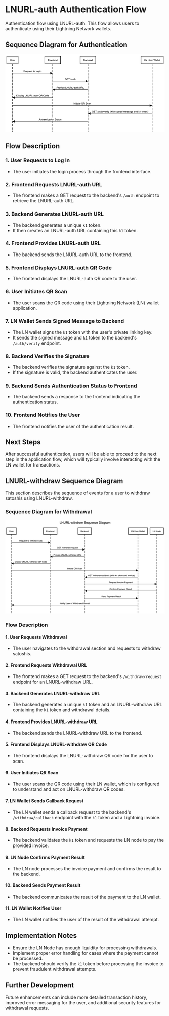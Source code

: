 # LNURL-auth Authentication Flow

Authentication flow using LNURL-auth. This flow allows users to authenticate using their Lightning Network wallets.

## Sequence Diagram for Authentication

![LNURL-auth Sequence Diagram](src/assets/sequence-diagrams/auth-sequence.png)

## Flow Description

### 1. User Requests to Log In
- The user initiates the login process through the frontend interface.

### 2. Frontend Requests LNURL-auth URL
- The frontend makes a GET request to the backend's `/auth` endpoint to retrieve the LNURL-auth URL.

### 3. Backend Generates LNURL-auth URL
- The backend generates a unique `k1` token.
- It then creates an LNURL-auth URL containing this `k1` token.

### 4. Frontend Provides LNURL-auth URL
- The backend sends the LNURL-auth URL to the frontend.

### 5. Frontend Displays LNURL-auth QR Code
- The frontend displays the LNURL-auth QR code to the user.

### 6. User Initiates QR Scan
- The user scans the QR code using their Lightning Network (LN) wallet application.

### 7. LN Wallet Sends Signed Message to Backend
- The LN wallet signs the `k1` token with the user's private linking key.
- It sends the signed message and `k1` token to the backend's `/auth/verify` endpoint.

### 8. Backend Verifies the Signature
- The backend verifies the signature against the `k1` token.
- If the signature is valid, the backend authenticates the user.

### 9. Backend Sends Authentication Status to Frontend
- The backend sends a response to the frontend indicating the authentication status.

### 10. Frontend Notifies the User
- The frontend notifies the user of the authentication result.

## Next Steps

After successful authentication, users will be able to proceed to the next step in the application flow, which will typically involve interacting with the LN wallet for transactions.








## LNURL-withdraw Sequence Diagram

This section describes the sequence of events for a user to withdraw satoshis using LNURL-withdraw.

### Sequence Diagram for Withdrawal

![LNURL-withdraw Sequence Diagram](src/assets/sequence-diagrams/lnurl-withdraw.sequence.png)

### Flow Description

#### 1. User Requests Withdrawal
- The user navigates to the withdrawal section and requests to withdraw satoshis.

#### 2. Frontend Requests Withdrawal URL
- The frontend makes a GET request to the backend's `/withdraw/request` endpoint for an LNURL-withdraw URL.

#### 3. Backend Generates LNURL-withdraw URL
- The backend generates a unique `k1` token and an LNURL-withdraw URL containing the `k1` token and withdrawal details.

#### 4. Frontend Provides LNURL-withdraw URL
- The backend sends the LNURL-withdraw URL to the frontend.

#### 5. Frontend Displays LNURL-withdraw QR Code
- The frontend displays the LNURL-withdraw QR code for the user to scan.

#### 6. User Initiates QR Scan
- The user scans the QR code using their LN wallet, which is configured to understand and act on LNURL-withdraw QR codes.

#### 7. LN Wallet Sends Callback Request
- The LN wallet sends a callback request to the backend's `/withdraw/callback` endpoint with the `k1` token and a Lightning invoice.

#### 8. Backend Requests Invoice Payment
- The backend validates the `k1` token and requests the LN node to pay the provided invoice.

#### 9. LN Node Confirms Payment Result
- The LN node processes the invoice payment and confirms the result to the backend.

#### 10. Backend Sends Payment Result
- The backend communicates the result of the payment to the LN wallet.

#### 11. LN Wallet Notifies User
- The LN wallet notifies the user of the result of the withdrawal attempt.

## Implementation Notes

- Ensure the LN Node has enough liquidity for processing withdrawals.
- Implement proper error handling for cases where the payment cannot be processed.
- The backend should verify the `k1` token before processing the invoice to prevent fraudulent withdrawal attempts.

## Further Development

Future enhancements can include more detailed transaction history, improved error messaging for the user, and additional security features for withdrawal requests.
